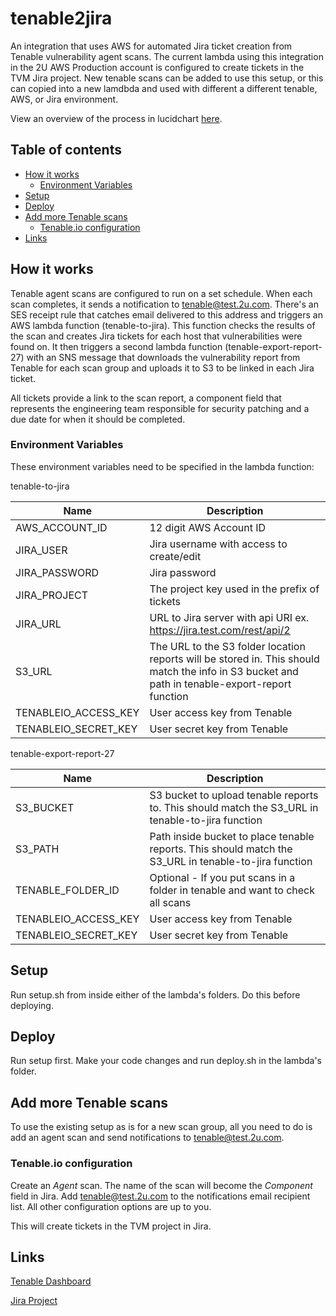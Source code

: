 # tenable2jira
An integration that uses AWS for automated Jira ticket creation from Tenable vulnerability agent scans.  The current lambda using this integration in the 2U AWS Production account is configured to create tickets in the TVM Jira project.  New tenable scans can be added to use this setup, or this can copied into a new lamdbda and used with different a different tenable, AWS, or Jira environment.

View an overview of the process in lucidchart [here](https://drive.google.com/file/d/12_mjNtjdY_JZIo2lNo2cIxsi5Af_rjbX/view?usp=sharing).

## Table of contents

- [How it works](#how-it-works)
    - [Environment Variables](#environment-variables)
- [Setup](#setup)
- [Deploy](#deploy)
- [Add more Tenable scans](#add-more-tenable-scans)
    - [Tenable.io configuration](#tenable.io-configuration)
- [Links](#links)


## How it works

Tenable agent scans are configured to run on a set schedule.  When each scan completes, it sends a notification to tenable@test.2u.com.  There's an SES receipt rule that catches email delivered to this address and triggers an AWS lambda function (tenable-to-jira).  This function checks the results of the scan and creates Jira tickets for each host that vulnerabilities were found on.  It then triggers a second lambda function (tenable-export-report-27) with an SNS message that downloads the vulnerability report from Tenable for each scan group and uploads it to S3 to be linked in each Jira ticket.

All tickets provide a link to the scan report, a component field that represents the engineering team responsible for security patching and a due date for when it should be completed.

### Environment Variables

These environment variables need to be specified in the lambda function:

tenable-to-jira

| Name | Description |
| --------- | --------- |
| AWS_ACCOUNT_ID | 12 digit AWS Account ID |
| JIRA_USER | Jira username with access to create/edit |
| JIRA_PASSWORD | Jira password |
| JIRA_PROJECT | The project key used in the prefix of tickets |
| JIRA_URL | URL to Jira server with api URI ex. https://jira.test.com/rest/api/2 |
| S3_URL | The URL to the S3 folder location reports will be stored in.  This should match the info in S3 bucket and path in tenable-export-report function |
| TENABLEIO_ACCESS_KEY | User access key from Tenable |
| TENABLEIO_SECRET_KEY | User secret key from Tenable |

tenable-export-report-27

| Name | Description |
| --------- | --------- |
| S3_BUCKET | S3 bucket to upload tenable reports to. This should match the S3_URL in tenable-to-jira function |
| S3_PATH | Path inside bucket to place tenable reports.  This should match the S3_URL in tenable-to-jira function |
| TENABLE_FOLDER_ID | Optional - If you put scans in a folder in tenable and want to check all scans |
| TENABLEIO_ACCESS_KEY | User access key from Tenable |
| TENABLEIO_SECRET_KEY | User secret key from Tenable |


## Setup

Run setup.sh from inside either of the lambda's folders.  Do this before deploying.


## Deploy

Run setup first.  Make your code changes and run deploy.sh in the lambda's folder.


## Add more Tenable scans

To use the existing setup as is for a new scan group, all you need to do is add an agent scan and send notifications to tenable@test.2u.com.

### Tenable.io configuration

Create an _Agent_ scan.  The name of the scan will become the _Component_ field in Jira.
Add tenable@test.2u.com to the notifications email recipient list.  All other configuration options are up to you.

This will create tickets in the TVM project in Jira.


## Links

[Tenable Dashboard](http://cloud.tenable.com/)

[Jira Project](https://jira.2u.com/projects/TVM)
